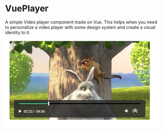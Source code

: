 # VuePlayer

A simple Video player component made on Vue. This helps when you need to personalize a video player with some design system and create a visual identity to it.

![Print](./images/print.png)